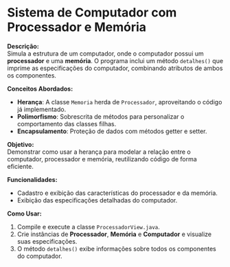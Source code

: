 # Sistema de Computador com Processador e Memória

**Descrição:**  
Simula a estrutura de um computador, onde o computador possui um **processador** e uma **memória**. O programa inclui um método `detalhes()` que imprime as especificações do computador, combinando atributos de ambos os componentes.

**Conceitos Abordados:**
- **Herança**: A classe `Memoria` herda de `Processador`, aproveitando o código já implementado.
- **Polimorfismo**: Sobrescrita de métodos para personalizar o comportamento das classes filhas.
- **Encapsulamento**: Proteção de dados com métodos getter e setter.

**Objetivo:**  
Demonstrar como usar a herança para modelar a relação entre o computador, processador e memória, reutilizando código de forma eficiente.

**Funcionalidades:**
- Cadastro e exibição das características do processador e da memória.
- Exibição das especificações detalhadas do computador.

**Como Usar:**
1. Compile e execute a classe `ProcessadorView.java`.
2. Crie instâncias de **Processador**, **Memória** e **Computador** e visualize suas especificações.
3. O método `detalhes()` exibe informações sobre todos os componentes do computador.
